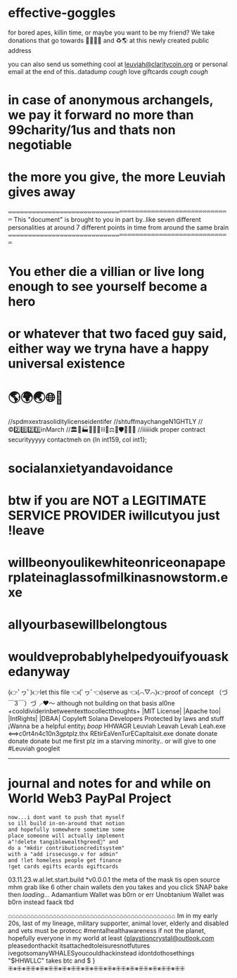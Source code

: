 # effective-goggles
for bored apes, killin time, or maybe you want to be my friend? 
We take donations that go towards 🐕‍🦺🐱🐶 and ♻️🌎 at this newly created public address 

you can also send us something cool at leuviah@claritycoin.org or personal email at the end of this..datadump
*cough* love giftcards *cough cough*
# in case of anonymous archangels, we pay it forward no more than 99charity/1us and thats non negotiable
# the more you give, the more Leuviah gives away
⏕⏕⏕⏕⏕⏕⏕⏕⏕⏕⏕⏕⏕⏕⏕⏕⏕⏕⏕⏕⏕⏕⏕⏕⏕⏕⏕⏕⏔⏔⏔⏔⏔⏔⏔⏔⏔⏔⏔⏔⏔⏔⏔⏔⏔⏔⏔⏔⏔⏔⏔⏔⏔⏔⏔⏔
This "document" is brought to you in part by..like seven different personalities at around
7 different points in time from around the same brain
⏕⏕⏕⏕⏕⏕⏕⏕⏕⏕⏕⏕⏕⏕⏕⏕⏕⏕⏕⏕⏕⏕⏕⏕⏕⏕⏕⏕⏔⏔⏔⏔⏔⏔⏔⏔⏔⏔⏔⏔⏔⏔⏔⏔⏔⏔⏔⏔⏔⏔⏔⏔⏔⏔⏔⏔
# You ether die a villian or live long enough to see yourself become a hero
# or whatever that two faced guy said, either way we tryna have a happy universal existence
# 🌎🌍🌏🌐🏩
//spdmxextrasoliditylicenseidentifer
//shtuffmaychangeN1GHTLY
//©️2️⃣0️⃣2️⃣3️⃣inMarch
//🏛️🏦🏭🏬🏫🏤⛓️🔗⚖️📿🛡️🐕‍🦺💸
//iiiiiidk proper contract securityyyyy contactmeh on {ln int159, col int1};
# socialanxietyandavoidance
# btw if you are NOT a LEGITIMATE SERVICE PROVIDER iwillcutyou just !leave
# willbeonyoulikewhiteonriceonapaperplateinaglassofmilkinasnowstorm.exe
# allyourbasewillbelongtous
# wouldveprobablyhelpedyouifyouaskedanyway
(👉ﾟヮﾟ)👉let this file
👈(ﾟヮﾟ👈)serve as
👈(⌒▽⌒)👉proof of concept
（づ￣3￣）づ╭❤️～ although not building on that basis al0ne
+cooldividerinbetweentexttocollectthoughts+
|MIT License|
|Apache too|
|IntRights|
|DBAA|
Copyleft Solana Developers
Protected by laws and stuff
¡Wanna be a helpful entity¡
*boop*
HHWAGR
Leuviah 
Leavah
Levah
Leah.exe <==>c0rt4n4c10n3gptplz.thx
REtirEaVenTurECapItalsit.exe
donate donate donate donate 
but me first plz im a starving minority..
or will give to one
#Leuviah
googleit

______________________________________________________________
# journal and notes for and while on World Web3 PayPal Project
	now...i dont want to push that myself
	so ill build in-on-around that notion
	and hopefully somewhere sometime some
	place someone will actually implement
	a"!delete tangiblewealthgreed🤑" and
	do a "mkdir contributioncreditsystem"
	with a "add irssecusgo.v for admin"
	and !let homeless people get finance
	!get cards egifts ecards egiftcards
03.11.23.w.al.let.start.build
*v0.0.0.1
	the meta of the mask 
		tis open source
			mhm grab like 6 other chain wallets
			  den you takes and you click SNAP bake	
then *loading...* Adamantium Wallet was b0rn
 or err Unobtanium Wallet was b0rn instead
  faack
    tbd		

	
















































































⌂⌂⌂⌂⌂⌂⌂⌂⌂⌂⌂⌂⌂⌂⌂⌂⌂⌂⌂⌂⌂⌂⌂⌂⌂⌂⌂⌂⌂⌂⌂⌂⌂⌂⌂⌂⌂⌂⌂⌂⌂⌂⌂⌂⌂
Im in my early 20s, last of my lineage, military supporter, animal lover,
elderly and disabled and vets must be protecc
#mentalhealthawareness
if not the planet, hopefully everyone in my world at least
{playstioncrystal@outlook.com
	pleasedonthackit
       itsattachedtoleisuresnotfutures
	   ivegotsomanyWHALESyoucouldhackinstead
	    idontdothosethings	
			"$HHWLLC" takes btc and $ }
⁜※⁜※⁜⁜※⁜※⁜⁜※⁜※⁜⁜※⁜※⁜⁜※⁜※⁜⁜※⁜※⁜⁜※⁜※⁜⁜※⁜⁜

